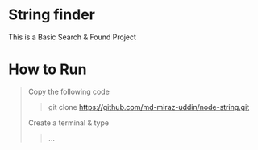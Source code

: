 # String finder
This is a Basic Search & Found Project

# How to Run
> Copy the following code
>
>> git clone https://github.com/md-miraz-uddin/node-string.git
>
> Create a terminal & type
>
>> ...
